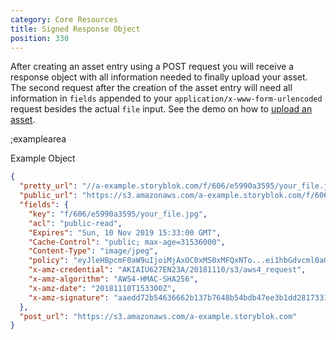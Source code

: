 ```yaml
---
category: Core Resources
title: Signed Response Object
position: 330
---
```


After creating an asset entry using a POST request you will receive a response object with all information needed to finally upload your asset. The second request after the creation of the asset entry will need all information in `fields` appended to your `application/x-www-form-urlencoded` request besides the actual `file` input. See the demo on how to [upload an asset](#core-resources/assets/upload-asset).

;examplearea

Example Object

```json
{
  "pretty_url": "//a-example.storyblok.com/f/606/e5990a3595/your_file.jpg",
  "public_url": "https://s3.amazonaws.com/a-example.storyblok.com/f/606/e5990a3595/your_file.jpg",
  "fields": {
    "key": "f/606/e5990a3595/your_file.jpg",
    "acl": "public-read",
    "Expires": "Sun, 10 Nov 2019 15:33:00 GMT",
    "Cache-Control": "public; max-age=31536000",
    "Content-Type": "image/jpeg",
    "policy": "eyJleHBpcmF0aW9uIjoiMjAxOC0xMS0xMFQxNTo...ei1hbGdvcml0aG0iOiJBV1M0LUhNQUM...LWFtei1kYXRlIjoiMjAxODExMTBUMTUzMzAwWiJ9XX0=",
    "x-amz-credential": "AKIAIU627EN23A/20181110/s3/aws4_request",
    "x-amz-algorithm": "AWS4-HMAC-SHA256",
    "x-amz-date": "20181110T153300Z",
    "x-amz-signature": "aaedd72b54636662b137b7648b54bdb47ee3b1dd28173313647930e625c8"
  },
  "post_url": "https://s3.amazonaws.com/a-example.storyblok.com"
}
```